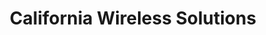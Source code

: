 ---
title: "California Wireless Solutions"
url: /mountain-view/california-wireless-solutions/
shop: Handy
---